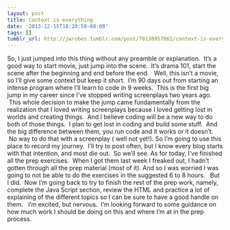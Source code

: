 ```yaml
---
layout: post
title: Context is everything
date: '2013-12-15T18:20:59-08:00'
tags: []
tumblr_url: http://jwrobes.tumblr.com/post/70130957061/context-is-everything
---
```

So, I just jumped into this thing without any preamble or explanation.  It’s a good way to start movie, just jump into the scene.  It’s drama 101, start the scene after the beginning and end before the end.  
Well, this isn’t a movie, so I’ll give some context but keep it short.  I’m 90 days out from starting an intense program where I’ll learn to code in 9 weeks.  This is the first big jump in my career since I’ve stopped writing screenplays two years ago.  This whole decision to make the jump came fundamentally from the realization that I loved writing screenplays because I loved getting lost in worlds and creating things.  And I believe coding will be a new way to do both of those things.  I plan to get lost in coding and build some stuff.  And the big difference between them, you run code and it works or it doesn’t.  No way to do that with a screenplay ( well not yet!).
So I’m going to use this place to record my journey.  I’ll try to post often, but I know every blog starts with that intention, and most die out.  So we’ll see.
As for today, I’ve finished all the prep exercises.  When I got them last week I freaked out, I hadn’t gotten through all the prep material (most of it). And so I was worried I was going to not be able to do the exercises in the suggested 6 to 8 hours.  
But I did.  Now I’m going back to try to finish the rest of the prep work, namely, complete the Java Script section, review the HTML and practice a lot of explaining of the different topics so I can be sure to have a good handle on them.  
I’m excited, but nervous.  I’m looking forward to some guidance on how much work I should be doing on this and where I’m at in the prep process.
